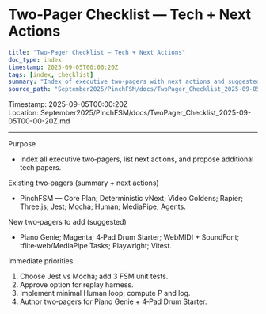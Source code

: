 Two‑Pager Checklist — Tech + Next Actions
========================================

```yaml
title: "Two‑Pager Checklist — Tech + Next Actions"
doc_type: index
timestamp: 2025-09-05T00:00:20Z
tags: [index, checklist]
summary: "Index of executive two‑pagers with next actions and suggested additions."
source_path: "September2025/PinchFSM/docs/TwoPager_Checklist_2025-09-05T00-00-20Z.md"
```

Timestamp: 2025-09-05T00:00:20Z  
Location: September2025/PinchFSM/docs/TwoPager_Checklist_2025-09-05T00-00-20Z.md

---

Purpose

- Index all executive two‑pagers, list next actions, and propose additional tech papers.

Existing two‑pagers (summary + next actions)

- PinchFSM — Core Plan; Deterministic vNext; Video Goldens; Rapier; Three.js; Jest; Mocha; Human; MediaPipe; Agents.

New two‑pagers to add (suggested)

- Piano Genie; Magenta; 4‑Pad Drum Starter; WebMIDI + SoundFont; tflite‑web/MediaPipe Tasks; Playwright; Vitest.

Immediate priorities

1) Choose Jest vs Mocha; add 3 FSM unit tests.
2) Approve option for replay harness.
3) Implement minimal Human loop; compute P and log.
4) Author two‑pagers for Piano Genie + 4‑Pad Drum Starter.
